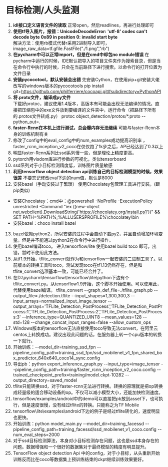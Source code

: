 ﻿# 目标检测/人头监测
1. **idl接口定义语言文件的读取**
正常open，然后readlines，再进行处理即可  
2. **使用tf导入图片，报错：UnicodeDecodeError: 'utf-8' codec can't decode byte 0x89 in position 0: invalid start byte**  
解决方法：使用rb模式代替r采用2进制导入即可，image_raw_data=tf.gfile.FastFile("./1.png","rb")  
3. **在pycharm中可以正常import，但是在cmd中却包no module错误**
在pycharm中运行的时候，IDE默认把导入的项目文件夹作为搜索目录，但是当在命令行中执行的时候，只会在当前路径下进行搜索。以命令行的打开位置为文件目录
4. **安装pycocotool，默认安装会出错**
先安装Cython，在使用pip+git安装大佬改写的windows版本的pycocotools
pip install git+https://github.com/philferriere/cocoapi.git#subdirectory=PythonAPI
5. **将.proto文件，编译成py文件**  
下载好protoc，建议使用1.4版本，高版本有可能会出现无法编译的情况。直接把压缩包中的exe文件放到要编译的文件夹中，运行命令（把路径下所有的.protos文件转成.py）
protoc object_detection/protos/\*.proto --python_out=.
6. **faster-Rcnn在本机上进行测试，总会爆内存无法继续**
可能与faster-Rcnn本身的训练机制有关
7. 修改了config中的eval_config中的num_examples成功提高识别率 ，faster_rcnn_inception_v2_coco在仅仅跑了1k步之后，AP已经达到了0.3以上
8. 明显faster-Rcnn系列比ssd系列慢一些，但是理论上精度更高。
9. pytorch用visdom库进行参数的可视化，类似tensorboard
10. ssd系列对于小目标检测精度低，训练图片质量敏感
11. **利用tensorflow object detection api训练自己的目标检测模型的时候，效果很差**
不要忘记修改eval下边的num值，默认是8000
12. 安装bazel（手动安装过于繁琐）
使用Chocolatey包管理工具进行安装。(跟pip类似)
- 安装Chocolatey：cmd中：@powershell -NoProfile -ExecutionPolicy unrestricted -Command "iex ((new-object net.webclient).DownloadString('https://chocolatey.org/install.ps1'))" && SET PATH=%PATH%;%ALLUSERSPROFILE%\chocolatey\bin
- 安装bazel：choco install bazel
13. bazel依赖python2，所以安装的过程中会自动下载py2，并且自动增加环境变量。但是并不能通过python2在命令行中进行操作。
14. 使用bazel编译toco。
进入tensorflow/lite 使用bazel build toco 即可。出错，暂时不使用此方法。
15. 从tf1.9开始，tflite_convert就作为和tensorflow一起安装的二进制工具了。以前版本的转换工具叫toco，测试发现toco在tf1.13仍然存在，但是和tflite_convert选项基本一致，可能已经合并了。
16. 在D:\pycharm\tensorflow\tensorflow\lite\python下边有个tflite_convert.py。从tensorflow1.9开始，这个脚本开始使用。可以使用此，代替使用bazel编译。
tflite_convert --graph_def_file=./tflite_graph.pb --output_file=./detection.tflite --input_shapes=1,300,300,3 --input_arrays=normalized_input_image_tensor --output_arrays='TFLite_Detection_PostProcess','TFLite_Detection_PostProcess:1','TFLite_Detection_PostProcess:2','TFLite_Detection_PostProcess:3' --inference_type=QUANTIZED_UINT8 --mean_values=128 --std=128 --change_concat_input_ranges=false --allow_custom_ops
17. Windows版本的tensorflow无法直接使用toco导致无法convert，在阿里云centos上转换成功。建议出现此问题的话，在服务器上转一个cpu版本的转换一下就行。
18. 开始训练：--model_dir=training_ssd_fpn --pipeline_config_path=training_ssd_fpn/ssd_mobilenet_v1_fpn_shared_box_predictor_640x640_coco14_sync.config
19. 导出pb：python export_inference_graph.py --input_type=image_tensor --pipeline_config_path=training/faster_rcnn_inception_v2_coco.config --trained_checkpoint_prefix=training/model.ckpt-10282 --output_directory=saved_model
20. tflite只能转换ssd，对于faster-rcnn无法进行转换。转换的原理就是把op转换成轻量级的适合移动设备的op。不仅可以减小模型大小，还能加快检测速度。
21. tensorflow/examples/android中的demo可以直接把pb放到asset下，也可执行，但是速度很慢，没有经过tflite的转换。只能称之为TF Mobile
22. tensorflow\\lite\\examples\\android下边的例子是经过tflite转化的，速度明显也更快。
23. 开始训练：python model_main.py --model_dir=training_facessd --pipeline_config_path=training_facessd/ssd_mobilenet_v1_coco.config --num_eval_steps=2000
24. 对于ssd目标检测算法，本身对小目标检测存在问题，这也是ssd本身存在的问题。数据增强和一个很好的数据集对于最终模型的精度有明显提升。
25. TensorFlow object detection Api 中的config，对于小目标，从头重新开始训练反而比在coco等数据集上预训练结束的ckpt继续训练效果要好。
